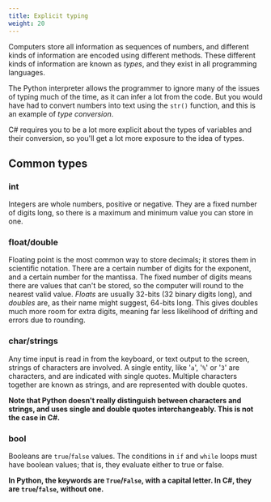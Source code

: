 ```yaml
---
title: Explicit typing
weight: 20
---
```


Computers store all information as sequences of numbers,
and different kinds of information are encoded using
different methods. These different kinds of information
are known as *types*, and they exist in all programming
languages.

The Python interpreter allows the programmer to ignore
many of the issues of typing much of the time, as it
can infer a lot from the code. But you would have had
to convert numbers into text using the `str()` function,
and this is an example of *type conversion*.

C# requires you to be a lot more explicit about the types
of variables and their conversion, so you'll get a lot
more exposure to the idea of types.

## Common types

### int
Integers are whole numbers, positive or negative.
They are a fixed number of digits long, so there
is a maximum and minimum value you can store in one.

### float/double
Floating point is the most common way to store decimals; it stores them in scientific notation. There are a certain number of digits for the exponent, and a certain number for the mantissa. The fixed number of digits means there are values that can't be stored, so the computer will round to the nearest valid value. *Floats* are usually 32-bits (32 binary digits long), and *doubles* are, as their name might suggest, 64-bits long. This gives doubles much more room for extra digits, meaning far less likelihood of drifting and errors due to rounding.

### char/strings
Any time input is read in from the keyboard, or text output to the screen, strings of characters are involved. A single entity, like '`a`', '`%`' or '`3`' are characters, and are indicated with single quotes. Multiple characters together are known as strings, and are represented with double quotes.

**Note that Python doesn't really distinguish between characters and strings, and uses single and double quotes interchangeably. This is not the case in C#.**

### bool
Booleans are `true`/`false` values. The conditions in `if` and `while` loops must have boolean values; that is, they evaluate either to true or false.

**In Python, the keywords are `True`/`False`, with a capital letter. In C#, they are `true`/`false`, without one.**